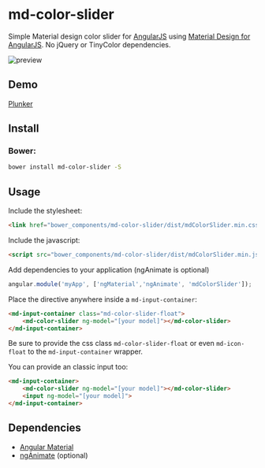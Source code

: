# md-color-slider
Simple Material design color slider for [AngularJS](https://github.com/angular/angular.js) using [Material Design for AngularJS](https://github.com/angular/material/).
No jQuery or TinyColor dependencies.

![preview](#)

## Demo
[Plunker](http://run.plnkr.co/UKGb9g2xz4vRiAiJ/)

## Install
<!--### NPM
Install `md-color-slider`.
```bash
npm install md-color-slider
```-->

### Bower:
```bash
bower install md-color-slider -S
```

## Usage
Include the stylesheet:
````html
<link href="bower_components/md-color-slider/dist/mdColorSlider.min.css">
````

Include the javascript:
````html
<script src="bower_components/md-color-slider/dist/mdColorSlider.min.js"></script>
````

Add dependencies to your application (ngAnimate is optional)
````javascript
angular.module('myApp', ['ngMaterial','ngAnimate', 'mdColorSlider']);
````

Place the directive anywhere inside a ```md-input-container```:
````html
<md-input-container class="md-color-slider-float">
    <md-color-slider ng-model="[your model]"></md-color-slider>
</md-input-container>
````
Be sure to provide the css class ```md-color-slider-float``` or even ```md-icon-float``` to the ```md-input-container``` wrapper.

You can provide an classic input too:
````html
<md-input-container>
    <md-color-slider ng-model="[your model]"></md-color-slider>
    <input ng-model="[your model]">
</md-input-container>
````

## Dependencies
- [Angular Material](https://material.angularjs.org)
- [ngAnimate](https://docs.angularjs.org/api/ngAnimate) (optional)
